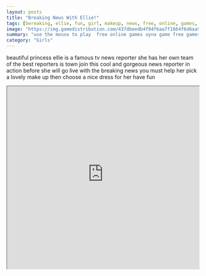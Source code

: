 ```yaml
---
layout: posts
title: "Breaking News With Ellie!"
tags: [bereaking, ellie, fun, girl, makeup, news, free, online, games, oyna, game, free, games, play, play, games]
image: "https://img.gamedistribution.com/437dbeedb4f94f6aa7f1664f6d6aa904.jpg"
summary: "use the mouse to play  free online games oyna game free games play play games"
category: "Girls"
---
```


beautiful princess ellie is a famous tv news reporter she has her own team of the best reporters is town join this cool and gorgeous news reporter in action before she will go live with the breaking news you must help her pick a lovely make up then choose a nice dress for her have fun

<iframe width="100%" height="480px;" src="https://html5.gamedistribution.com/437dbeedb4f94f6aa7f1664f6d6aa904/"></iframe>